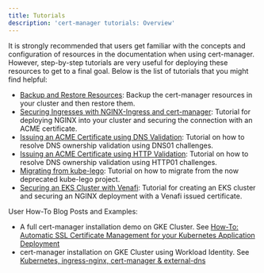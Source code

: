 ```yaml
---
title: Tutorials
description: 'cert-manager tutorials: Overview'
---
```


It is strongly recommended that users get familiar with the concepts and
configuration of resources in the documentation when using cert-manager.
However, step-by-step tutorials are very useful for deploying these resources to
get to a final goal. Below is the list of tutorials that you might find helpful:

- [Backup and Restore Resources](./backup.md): Backup the cert-manager resources
  in your cluster and then restore them.
- [Securing Ingresses with NGINX-Ingress and
  cert-manager](./acme/ingress.md): Tutorial for deploying NGINX into your
  cluster and securing the connection with an ACME certificate.
- [Issuing an ACME Certificate using DNS Validation](./acme/dns-validation.md):
  Tutorial on how to resolve DNS ownership validation using DNS01 challenges.
- [Issuing an ACME Certificate using HTTP Validation](./acme/http-validation.md):
  Tutorial on how to resolve DNS ownership validation using HTTP01 challenges.
- [Migrating from kube-lego](./acme/migrating-from-kube-lego.md): Tutorial on
  how to migrate from the now deprecated kube-lego project.
- [Securing an EKS Cluster with Venafi](./venafi/venafi.md): Tutorial for
  creating an EKS cluster and securing an NGINX deployment with a Venafi issued
  certificate.


User How-To Blog Posts and Examples:

- A full cert-manager installation demo on GKE Cluster. See [How-To: Automatic SSL Certificate Management for your Kubernetes Application Deployment](https://medium.com/contino-engineering/how-to-automatic-ssl-certificate-management-for-your-kubernetes-application-deployment-94b64dfc9114)
- cert-manager installation on GKE Cluster using Workload Identity. See [Kubernetes, ingress-nginx, cert-manager & external-dns](https://blog.atomist.com/kubernetes-ingress-nginx-cert-manager-external-dns/)